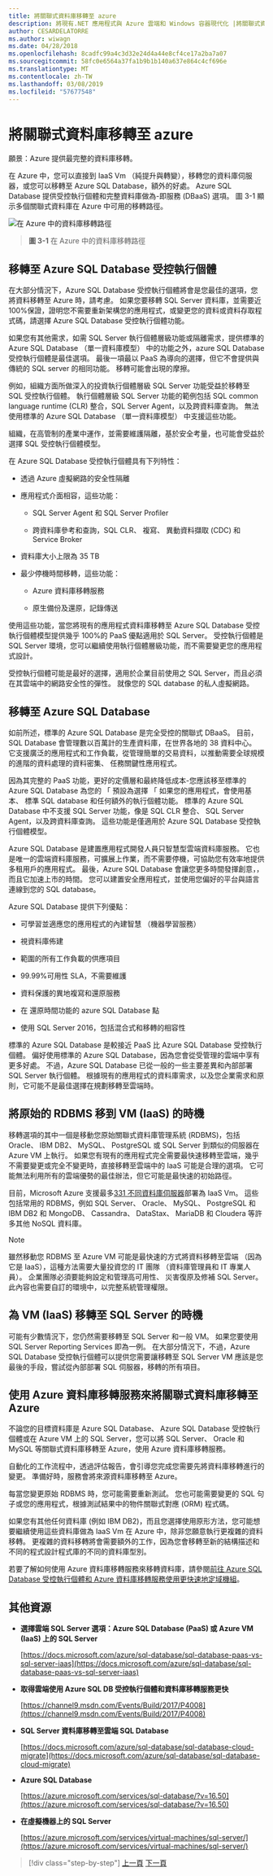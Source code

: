 ```yaml
---
title: 將關聯式資料庫移轉至 azure
description: 將現有.NET 應用程式與 Azure 雲端和 Windows 容器現代化 |將關聯式資料庫移轉至 azure
author: CESARDELATORRE
ms.author: wiwagn
ms.date: 04/28/2018
ms.openlocfilehash: 8cadfc99a4c3d32e24d4a44e8cf4ce17a2ba7a07
ms.sourcegitcommit: 58fc0e6564a37fa1b9b1b140a637e864c4cf696e
ms.translationtype: MT
ms.contentlocale: zh-TW
ms.lasthandoff: 03/08/2019
ms.locfileid: "57677548"
---
```

# <a name="migrate-your-relational-databases-to-azure"></a>將關聯式資料庫移轉至 azure

願景：Azure 提供最完整的資料庫移轉。

在 Azure 中，您可以直接到 IaaS Vm （純提升與轉變），移轉您的資料庫伺服器，或您可以移轉至 Azure SQL Database，額外的好處。 Azure SQL Database 提供受控執行個體和完整資料庫做為-即服務 (DBaaS) 選項。 圖 3-1 顯示多個關聯式資料庫在 Azure 中可用的移轉路徑。

![在 Azure 中的資料庫移轉路徑](./media/image3-1.png)

> **圖 3-1** 在 Azure 中的資料庫移轉路徑

## <a name="when-to-migrate-to-azure-sql-database-managed-instance"></a>移轉至 Azure SQL Database 受控執行個體

在大部分情況下，Azure SQL Database 受控執行個體將會是您最佳的選項，您將資料移轉至 Azure 時，請考慮。 如果您要移轉 SQL Server 資料庫，並需要近 100%保證，證明您不需要重新架構您的應用程式，或變更您的資料或資料存取程式碼，請選擇 Azure SQL Database 受控執行個體功能。

如果您有其他需求，如需 SQL Server 執行個體層級功能或隔離需求，提供標準的 Azure SQL Database （單一資料庫模型） 中的功能之外，azure SQL Database 受控執行個體是最佳選項。 最後一項最以 PaaS 為導向的選擇，但它不會提供與傳統的 SQL server 的相同功能。 移轉可能會出現的摩擦。

例如，組織方面所做深入的投資執行個體層級 SQL Server 功能受益於移轉至 SQL 受控執行個體。 執行個體層級 SQL Server 功能的範例包括 SQL common language runtime (CLR) 整合，SQL Server Agent，以及跨資料庫查詢。 無法使用標準的 Azure SQL Database （單一資料庫模型） 中支援這些功能。

組織，在高管制的產業中運作，並需要維護隔離，基於安全考量，也可能會受益於選擇 SQL 受控執行個體模型。

在 Azure SQL Database 受控執行個體具有下列特性：

- 透過 Azure 虛擬網路的安全性隔離

- 應用程式介面相容，這些功能：

  - SQL Server Agent 和 SQL Server Profiler

  - 跨資料庫參考和查詢，SQL CLR、 複寫、 異動資料擷取 (CDC) 和 Service Broker

- 資料庫大小上限為 35 TB

- 最少停機時間移轉，這些功能：

  - Azure 資料庫移轉服務

  - 原生備份及還原，記錄傳送

使用這些功能，當您將現有的應用程式資料庫移轉至 Azure SQL Database 受控執行個體模型提供幾乎 100%的 PaaS 優點適用於 SQL Server。 受控執行個體是 SQL Server 環境，您可以繼續使用執行個體層級功能，而不需要變更您的應用程式設計。

受控執行個體可能是最好的選擇，適用於企業目前使用之 SQL Server，而且必須在其雲端中的網路安全性的彈性。 就像您的 SQL database 的私人虛擬網路。

## <a name="when-to-migrate-to-azure-sql-database"></a>移轉至 Azure SQL Database

如前所述，標準的 Azure SQL Database 是完全受控的關聯式 DBaaS。 目前，SQL Database 會管理數以百萬計的生產資料庫，在世界各地的 38 資料中心。 它支援廣泛的應用程式和工作負載，從管理簡單的交易資料，以推動需要全球規模的進階的資料處理的資料密集、 任務關鍵性應用程式。

因為其完整的 PaaS 功能，更好的定價層和最終降低成本-您應該移至標準的 Azure SQL Database 為您的 「 預設為選擇 「 如果您的應用程式，會使用基本、 標準 SQL database 和任何額外的執行個體功能。 標準的 Azure SQL Database 中不支援 SQL Server 功能，像是 SQL CLR 整合、 SQL Server Agent，以及跨資料庫查詢。 這些功能是僅適用於 Azure SQL Database 受控執行個體模型。

Azure SQL Database 是建置應用程式開發人員只智慧型雲端資料庫服務。 它也是唯一的雲端資料庫服務，可擴展上作業，而不需要停機，可協助您有效率地提供多租用戶的應用程式。 最後，Azure SQL Database 會讓您更多時間發揮創意，，而且它加速上市的時間。 您可以建置安全應用程式，並使用您偏好的平台與語言連線到您的 SQL database。

Azure SQL Database 提供下列優點：

- 可學習並適應您的應用程式的內建智慧 （機器學習服務）

- 視資料庫佈建

- 範圍的所有工作負載的供應項目

- 99.99%可用性 SLA，不需要維護

- 資料保護的異地複寫和還原服務

- 在 還原時間功能的 azure SQL Database 點

- 使用 SQL Server 2016，包括混合式和移轉的相容性

標準的 Azure SQL Database 是較接近 PaaS 比 Azure SQL Database 受控執行個體。 偏好使用標準的 Azure SQL Database，因為您會從受管理的雲端中享有更多好處。 不過，Azure SQL Database 已從一般的一些主要差異和內部部署 SQL Server 執行個體。 根據現有的應用程式的資料庫需求，以及您企業需求和原則，它可能不是最佳選擇在規劃移轉至雲端時。

## <a name="when-to-move-your-original-rdbms-to-a-vm-iaas"></a>將原始的 RDBMS 移到 VM (IaaS) 的時機

移轉選項的其中一個是移動您原始關聯式資料庫管理系統 (RDBMS)，包括 Oracle、 IBM DB2、 MySQL、 PostgreSQL 或 SQL Server 到類似的伺服器在 Azure VM 上執行。 如果您有現有的應用程式完全需要最快速移轉至雲端，幾乎不需要變更或完全不變更時，直接移轉至雲端中的 IaaS 可能是合理的選項。 它可能無法利用所有的雲端優勢的最佳辦法，但它可能是最快速的初始路徑。

目前，Microsoft Azure 支援最多[331 不同資料庫伺服器](https://azuremarketplace.microsoft.com/en-us/marketplace/apps/category/databases?page=1&subcategories=databases-all)部署為 IaaS Vm。 這些包括常用的 RDBMS，例如 SQL Server、 Oracle、 MySQL、 PostgreSQL 和 IBM DB2 和 MongoDB、 Cassandra、 DataStax、 MariaDB 和 Cloudera 等許多其他 NoSQL 資料庫。

> [!NOTE]
> 雖然移動您 RDBMS 至 Azure VM 可能是最快速的方式將資料移轉至雲端 （因為它是 IaaS），這種方法需要大量投資您的 IT 團隊 （資料庫管理員和 IT 專業人員）。 企業團隊必須要能夠設定和管理高可用性、 災害復原及修補 SQL Server。 此內容也需要自訂的環境中，以完整系統管理權限。

## <a name="when-to-migrate-to-sql-server-as-a-vm-iaas"></a>為 VM (IaaS) 移轉至 SQL Server 的時機

可能有少數情況下，您仍然需要移轉至 SQL Server 和一般 VM。 如果您要使用 SQL Server Reporting Services 即為一例。 在大部分情況下，不過，Azure SQL Database 受控執行個體可以提供您需要讓移轉至 SQL Server VM 應該是您最後的手段，嘗試從內部部署 SQL 伺服器，移轉的所有項目。

## <a name="use-azure-database-migration-service-to-migrate-your-relational-databases-to-azure"></a>使用 Azure 資料庫移轉服務來將關聯式資料庫移轉至 Azure 

不論您的目標資料庫是 Azure SQL Database、 Azure SQL Database 受控執行個體或在 Azure VM 上的 SQL Server，您可以將 SQL Server、 Oracle 和 MySQL 等關聯式資料庫移轉至 Azure，使用 Azure 資料庫移轉服務。

自動化的工作流程中，透過評估報告，會引導您完成您需要先將資料庫移轉進行的變更。 準備好時，服務會將來源資料庫移轉至 Azure。

每當您變更原始 RDBMS 時，您可能需要重新測試。 您也可能需要變更的 SQL 句子或您的應用程式，根據測試結果中的物件關聯式對應 (ORM) 程式碼。

如果您有其他任何資料庫 (例如 IBM DB2)，而且您選擇使用原形方法，您可能想要繼續使用這些資料庫做為 IaaS Vm 在 Azure 中，除非您願意執行更複雜的資料移轉。 更複雜的資料移轉將會需要額外的工作，因為您會移轉至新的結構描述和不同的程式設計程式庫的不同的資料庫型別。

若要了解如何使用 Azure 資料庫移轉服務來移轉資料庫，請參閱[前往 Azure SQL Database 受控執行個體和 Azure 資料庫移轉服務使用更快速地定域機組](https://channel9.msdn.com/Events/Build/2017/P4008)。

## <a name="additional-resources"></a>其他資源

- **選擇雲端 SQL Server 選項：Azure SQL Database (PaaS) 或 Azure VM (IaaS) 上的 SQL Server**

    [https://docs.microsoft.com/azure/sql-database/sql-database-paas-vs-sql-server-iaas](https://docs.microsoft.com/azure/sql-database/sql-database-paas-vs-sql-server-iaas)

- **取得雲端使用 Azure SQL DB 受控執行個體和資料庫移轉服務更快**

    [https://channel9.msdn.com/Events/Build/2017/P4008](https://channel9.msdn.com/Events/Build/2017/P4008)

- **SQL Server 資料庫移轉至雲端 SQL Database**

    [https://docs.microsoft.com/azure/sql-database/sql-database-cloud-migrate](https://docs.microsoft.com/azure/sql-database/sql-database-cloud-migrate)

- **Azure SQL Database**

    [https://azure.microsoft.com/services/sql-database/?v=16.50](https://azure.microsoft.com/services/sql-database/?v=16.50)

- **在虛擬機器上的 SQL Server**

    [https://azure.microsoft.com/services/virtual-machines/sql-server/](https://azure.microsoft.com/services/virtual-machines/sql-server/)

> [!div class="step-by-step"]
> [上一頁](lift-and-shift-existing-apps-azure-iaas.md)
> [下一頁](modernize-existing-apps-to-cloud-optimized/index.md)

